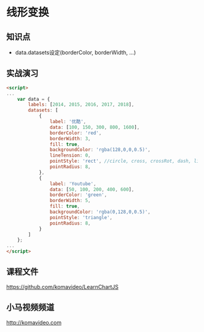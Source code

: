 线形变换
========

## 知识点

* data.datasets设定(borderColor, borderWidth, ...)

## 实战演习

~~~html
<script>
...
    var data = {
        labels: [2014, 2015, 2016, 2017, 2018],
        datasets: [
            {
                label: '优酷',
                data: [100, 150, 300, 800, 1600],
                borderColor: 'red',
                borderWidth: 3,
                fill: true,
                backgroundColor: 'rgba(128,0,0,0.5)',
                lineTension: 0,
                pointStyle: 'rect', //circle, cross, crossRot, dash, line, rect, rectRounded, rectRot, star, triangle
                pointRadius: 8,
            },
            {
                label: 'Youtube',
                data: [50, 100, 200, 400, 600],
                borderColor: 'green',
                borderWidth: 5,
                fill: true,
                backgroundColor: 'rgba(0,128,0,0.5)',
                pointStyle: 'triangle',
                pointRadius: 8,
            }
        ]
    };
...
</script>
~~~

## 课程文件

https://github.com/komavideo/LearnChartJS

## 小马视频频道

http://komavideo.com
